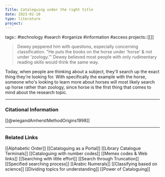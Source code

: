 ```yaml
---
Title: Cataloguing under the right title
date: 2023-02-10
type: literature
project:
---
```

tags:: #technology #search #organize #information #access 
projects::[[]]

> Dewey peppered him with questions, especially concerning classification. "He puts the books on the horse under 'horse' & not under 'zoology.'" Dewey believed most people with only rudimentary reading skills would think the same way.

Today, when people are thinking about a subject, they'll search up the exact thing they're looking for. With specifically the example with the horse, someone who's looking to learn more about horses will most likely search up horse rather than zoology, since horse is the first thing that comes to mind about the research topic.

---
### Citational Information

[[@wiegandAmherstMethodOrigins1998]]

---

### Related Links

[[Alphabetic Order]]
[[Cataloguing as a Portal]]
[[Library Catalogue Terminals]]
[[Cataloguing with number codes]]
[[Memex codes & Web links]]
[[Searching with little effort]]
[[Search through Truncation]]
[[Specified searching process]]
[[Arabic Numerals]]
[[Classifying based on science]]
[[Dividing topics for understanding]]
[[Power of Cataloguing]]